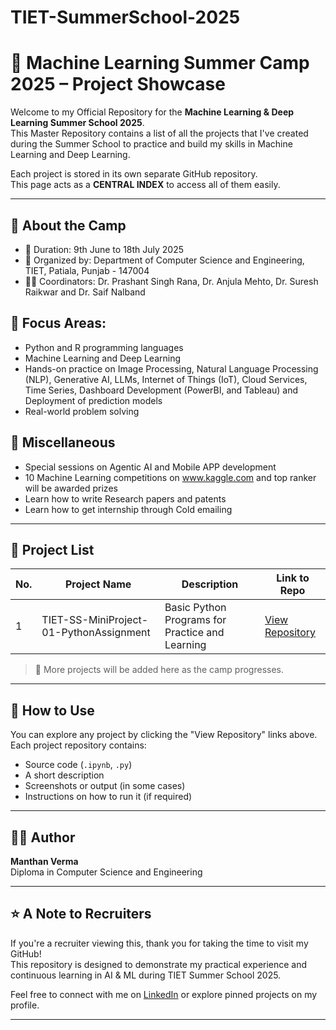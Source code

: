 # TIET-SummerSchool-2025
# 🌟 Machine Learning Summer Camp 2025 – Project Showcase

Welcome to my Official Repository for the **Machine Learning & Deep Learning Summer School 2025**.  
This Master Repository contains a list of all the projects that I've created during the Summer School to practice and build my skills in Machine Learning and Deep Learning.

Each project is stored in its own separate GitHub repository.  
This page acts as a **CENTRAL INDEX** to access all of them easily.

---

## 📌 About the Camp

- 📅 Duration: 9th June to 18th July 2025
- 🏫 Organized by: Department of Computer Science and Engineering, TIET, Patiala, Punjab - 147004
- 🧑‍🏫 Coordinators: Dr. Prashant Singh Rana, Dr. Anjula Mehto, Dr. Suresh Raikwar and Dr. Saif Nalband

## 🧠 Focus Areas:
  - Python and R programming languages 
  - Machine Learning and Deep Learning
  - Hands-on practice on Image Processing, Natural Language Processing (NLP), Generative AI, LLMs, Internet of Things (IoT), Cloud Services, Time Series, Dashboard Development (PowerBI, and Tableau) and Deployment of prediction models
  - Real-world problem solving

## 👀 Miscellaneous

- Special sessions on Agentic AI and Mobile APP development
- 10 Machine Learning competitions on www.kaggle.com and top ranker will be awarded prizes
- Learn how to write Research papers and patents
- Learn how to get internship through Cold emailing
  
---

## 📂 Project List

| No. | Project Name                            | Description                                      |  Link  to  Repo  |
|-----|-----------------------------------------|--------------------------------------------------|------------------|
| 1   | TIET-SS-MiniProject-01-PythonAssignment | Basic Python Programs for Practice and Learning  | [View Repository]([https://github.com/yourusername/mlcamp-01-linear-regression](https://github.com/ManthanVerma7/TIET-SS-MiniProject-01-PythonAssignment)) |

> 🔄 More projects will be added here as the camp progresses.

---

## 🚀 How to Use

You can explore any project by clicking the "View Repository" links above.  
Each project repository contains:
- Source code (`.ipynb`, `.py`)
- A short description
- Screenshots or output (in some cases)
- Instructions on how to run it (if required)

---

## 🧑‍💻 Author

**Manthan Verma**  
Diploma in Computer Science and Engineering 

---

## ⭐ A Note to Recruiters

If you're a recruiter viewing this, thank you for taking the time to visit my GitHub!  
This repository is designed to demonstrate my practical experience and continuous learning in AI & ML during TIET Summer School 2025.

Feel free to connect with me on [LinkedIn](www.linkedin.com/in/manthanverma) or explore pinned projects on my profile.

---
